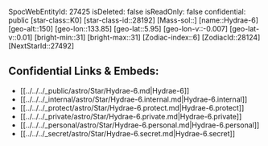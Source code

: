 ﻿---
location: [5.95,133.85,150]
type: Star
tags:
- astro/Star

---
SpocWebEntityId: 27425
isDeleted: false
isReadOnly: false
confidential: public
[star-class::K0]
[star-class-id::28192]
[Mass-sol::]
[name::Hydrae-6]
[geo-alt::150]
[geo-lon::133.85]
[geo-lat::5.95]
[geo-lon-v::-0.007]
[geo-lat-v::0.01]
[bright-min::31]
[bright-max::31]
[Zodiac-index::6]
[ZodiacId::28124]
[NextStarId::27492]



## Confidential Links & Embeds: 
- [[../../../_public/astro/Star/Hydrae-6.md|Hydrae-6]] 
- [[../../../_internal/astro/Star/Hydrae-6.internal.md|Hydrae-6.internal]] 
- [[../../../_protect/astro/Star/Hydrae-6.protect.md|Hydrae-6.protect]] 
- [[../../../_private/astro/Star/Hydrae-6.private.md|Hydrae-6.private]] 
- [[../../../_personal/astro/Star/Hydrae-6.personal.md|Hydrae-6.personal]] 
- [[../../../_secret/astro/Star/Hydrae-6.secret.md|Hydrae-6.secret]]

